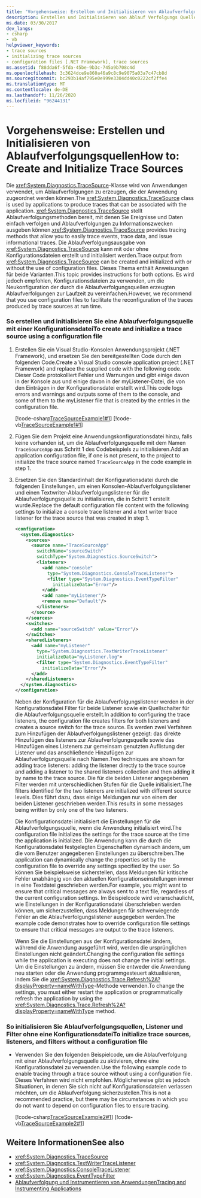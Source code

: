 ```yaml
---
title: 'Vorgehensweise: Erstellen und Initialisieren von Ablaufverfolgungsquellen'
description: Erstellen und Initialisieren von Ablauf Verfolgungs Quellen mithilfe der TraceSource-Klasse in .net. Diese Klasse stellt Methoden zum Nachverfolgen von Ereignissen und Daten und zum Ausgeben von Informations Ablauf Verfolgungen bereit.
ms.date: 03/30/2017
dev_langs:
- csharp
- vb
helpviewer_keywords:
- trace sources
- initializing trace sources
- configuration files [.NET Framework], trace sources
ms.assetid: f88dda6f-5fda-45be-9b3c-745a9b708c4d
ms.openlocfilehash: 3c3624dce9e860a46a9c8c9e9075a03a7c47cb8d
ms.sourcegitcommit: bc293b14af795e0e999e3304dd40c0222cf2ffe4
ms.translationtype: MT
ms.contentlocale: de-DE
ms.lasthandoff: 11/26/2020
ms.locfileid: "96244131"
---
```

# <a name="how-to-create-and-initialize-trace-sources"></a><span data-ttu-id="f6f15-104">Vorgehensweise: Erstellen und Initialisieren von Ablaufverfolgungsquellen</span><span class="sxs-lookup"><span data-stu-id="f6f15-104">How to: Create and Initialize Trace Sources</span></span>

<span data-ttu-id="f6f15-105">Die <xref:System.Diagnostics.TraceSource>-Klasse wird von Anwendungen verwendet, um Ablaufverfolgungen zu erzeugen, die der Anwendung zugeordnet werden können.</span><span class="sxs-lookup"><span data-stu-id="f6f15-105">The <xref:System.Diagnostics.TraceSource> class is used by applications to produce traces that can be associated with the application.</span></span> <span data-ttu-id="f6f15-106"><xref:System.Diagnostics.TraceSource> stellt Ablaufverfolgungsmethoden bereit, mit denen Sie Ereignisse und Daten einfach verfolgen und Ablaufverfolgungen zu Informationszwecken ausgeben können.</span><span class="sxs-lookup"><span data-stu-id="f6f15-106"><xref:System.Diagnostics.TraceSource> provides tracing methods that allow you to easily trace events, trace data, and issue informational traces.</span></span> <span data-ttu-id="f6f15-107">Die Ablaufverfolgungsausgabe von <xref:System.Diagnostics.TraceSource> kann mit oder ohne Konfigurationsdateien erstellt und initialisiert werden.</span><span class="sxs-lookup"><span data-stu-id="f6f15-107">Trace output from <xref:System.Diagnostics.TraceSource> can be created and initialized with or without the use of configuration files.</span></span> <span data-ttu-id="f6f15-108">Dieses Thema enthält Anweisungen für beide Varianten.</span><span class="sxs-lookup"><span data-stu-id="f6f15-108">This topic provides instructions for both options.</span></span> <span data-ttu-id="f6f15-109">Es wird jedoch empfohlen, Konfigurationsdateien zu verwenden, um die Neukonfiguration der durch die Ablaufverfolgungsquellen erzeugten Ablaufverfolgungen zur Laufzeit zu vereinfachen.</span><span class="sxs-lookup"><span data-stu-id="f6f15-109">However, we recommend that you use configuration files to facilitate the reconfiguration of the traces produced by trace sources at run time.</span></span>  
  
### <a name="to-create-and-initialize-a-trace-source-using-a-configuration-file"></a><span data-ttu-id="f6f15-110">So erstellen und initialisieren Sie eine Ablaufverfolgungsquelle mit einer Konfigurationsdatei</span><span class="sxs-lookup"><span data-stu-id="f6f15-110">To create and initialize a trace source using a configuration file</span></span>  
  
1. <span data-ttu-id="f6f15-111">Erstellen Sie ein Visual Studio-Konsolen Anwendungsprojekt (.NET Framework), und ersetzen Sie den bereitgestellten Code durch den folgenden Code.</span><span class="sxs-lookup"><span data-stu-id="f6f15-111">Create a Visual Studio console application project (.NET Framework) and replace the supplied code with the following code.</span></span> <span data-ttu-id="f6f15-112">Dieser Code protokolliert Fehler und Warnungen und gibt einige davon in der Konsole aus und einige davon in der myListener-Datei, die von den Einträgen in der Konfigurationsdatei erstellt wird.</span><span class="sxs-lookup"><span data-stu-id="f6f15-112">This code logs errors and warnings and outputs some of them to the console, and some of them to the myListener file that is created by the entries in the configuration file.</span></span>  
  
     [!code-csharp[TraceSourceExample1#1](../../../samples/snippets/csharp/VS_Snippets_CLR/tracesourceexample1/cs/program.cs#1)]
     [!code-vb[TraceSourceExample1#1](../../../samples/snippets/visualbasic/VS_Snippets_CLR/tracesourceexample1/vb/program.vb#1)]  
  
2. <span data-ttu-id="f6f15-113">Fügen Sie dem Projekt eine Anwendungskonfigurationsdatei hinzu, falls keine vorhanden ist, um die Ablaufverfolgungsquelle mit dem Namen `TraceSourceApp` aus Schritt 1 des Codebeispiels zu initialisieren.</span><span class="sxs-lookup"><span data-stu-id="f6f15-113">Add an application configuration file, if one is not present, to the project to initialize the trace source named `TraceSourceApp` in the code example in step 1.</span></span>  
  
3. <span data-ttu-id="f6f15-114">Ersetzen Sie den Standardinhalt der Konfigurationsdatei durch die folgenden Einstellungen, um einen Konsolen-Ablaufverfolgungslistener und einen Textwriter-Ablaufverfolgungslistener für die Ablaufverfolgungsquelle zu initialisieren, die in Schritt 1 erstellt wurde.</span><span class="sxs-lookup"><span data-stu-id="f6f15-114">Replace the default configuration file content with the following settings to initialize a console trace listener and a text writer trace listener for the trace source that was created in step 1.</span></span>  
  
    ```xml  
    <configuration>  
      <system.diagnostics>  
        <sources>  
          <source name="TraceSourceApp"
            switchName="sourceSwitch"
            switchType="System.Diagnostics.SourceSwitch">  
            <listeners>  
              <add name="console"
                type="System.Diagnostics.ConsoleTraceListener">  
                <filter type="System.Diagnostics.EventTypeFilter"
                  initializeData="Error"/>  
              </add>  
              <add name="myListener"/>  
              <remove name="Default"/>  
            </listeners>  
          </source>  
        </sources>  
        <switches>  
          <add name="sourceSwitch" value="Error"/>  
        </switches>  
        <sharedListeners>  
          <add name="myListener"
            type="System.Diagnostics.TextWriterTraceListener"
            initializeData="myListener.log">  
            <filter type="System.Diagnostics.EventTypeFilter"
              initializeData="Error"/>  
          </add>  
        </sharedListeners>  
      </system.diagnostics>  
    </configuration>  
    ```  
  
     <span data-ttu-id="f6f15-115">Neben der Konfiguration für die Ablaufverfolgungslistener werden in der Konfigurationsdatei Filter für beide Listener sowie ein Quellschalter für die Ablaufverfolgungsquelle erstellt.</span><span class="sxs-lookup"><span data-stu-id="f6f15-115">In addition to configuring the trace listeners, the configuration file creates filters for both listeners and creates a source switch for the trace source.</span></span> <span data-ttu-id="f6f15-116">Es werden zwei Verfahren zum Hinzufügen der Ablaufverfolgungslistener gezeigt: das direkte Hinzufügen des listeners zur Ablaufverfolgungsquelle sowie das Hinzufügen eines Listeners zur gemeinsam genutzten Auflistung der Listener und das anschließende Hinzufügen zur Ablaufverfolgungsquelle nach Namen.</span><span class="sxs-lookup"><span data-stu-id="f6f15-116">Two techniques are shown for adding trace listeners: adding the listener directly to the trace source and adding a listener to the shared listeners collection and then adding it by name to the trace source.</span></span> <span data-ttu-id="f6f15-117">Die für die beiden Listener angegebenen Filter werden mit unterschiedlichen Stufen für die Quelle initialisiert.</span><span class="sxs-lookup"><span data-stu-id="f6f15-117">The filters identified for the two listeners are initialized with different source levels.</span></span> <span data-ttu-id="f6f15-118">Dies führt dazu, dass einige Meldungen nur von einem der beiden Listener geschrieben werden.</span><span class="sxs-lookup"><span data-stu-id="f6f15-118">This results in some messages being written by only one of the two listeners.</span></span>  
  
     <span data-ttu-id="f6f15-119">Die Konfigurationsdatei initialisiert die Einstellungen für die Ablaufverfolgungsquelle, wenn die Anwendung initialisiert wird.</span><span class="sxs-lookup"><span data-stu-id="f6f15-119">The configuration file initializes the settings for the trace source at the time the application is initialized.</span></span> <span data-ttu-id="f6f15-120">Die Anwendung kann die durch die Konfigurationsdatei festgelegten Eigenschaften dynamisch ändern, um die vom Benutzer angegebenen Einstellungen zu überschreiben.</span><span class="sxs-lookup"><span data-stu-id="f6f15-120">The application can dynamically change the properties set by the configuration file to override any settings specified by the user.</span></span> <span data-ttu-id="f6f15-121">So können Sie beispielsweise sicherstellen, dass Meldungen für kritische Fehler unabhängig von den aktuellen Konfigurationseinstellungen immer in eine Textdatei geschrieben werden.</span><span class="sxs-lookup"><span data-stu-id="f6f15-121">For example, you might want to ensure that critical messages are always sent to a text file, regardless of the current configuration settings.</span></span> <span data-ttu-id="f6f15-122">Im Beispielcode wird veranschaulicht, wie Einstellungen in der Konfigurationsdatei überschrieben werden können, um sicherzustellen, dass Meldungen für schwerwiegende Fehler an die Ablaufverfolgungslistener ausgegeben werden.</span><span class="sxs-lookup"><span data-stu-id="f6f15-122">The example code demonstrates how to override configuration file settings to ensure that critical messages are output to the trace listeners.</span></span>  
  
     <span data-ttu-id="f6f15-123">Wenn Sie die Einstellungen aus der Konfigurationsdatei ändern, während die Anwendung ausgeführt wird, werden die ursprünglichen Einstellungen nicht geändert.</span><span class="sxs-lookup"><span data-stu-id="f6f15-123">Changing the configuration file settings while the application is executing does not change the initial settings.</span></span> <span data-ttu-id="f6f15-124">Um die Einstellungen zu ändern, müssen Sie entweder die Anwendung neu starten oder die Anwendung programmgesteuert aktualisieren, indem Sie die <xref:System.Diagnostics.Trace.Refresh%2A?displayProperty=nameWithType>-Methode verwenden.</span><span class="sxs-lookup"><span data-stu-id="f6f15-124">To change the settings, you must either restart the application or programmatically refresh the application by using the <xref:System.Diagnostics.Trace.Refresh%2A?displayProperty=nameWithType> method.</span></span>  
  
### <a name="to-initialize-trace-sources-listeners-and-filters-without-a-configuration-file"></a><span data-ttu-id="f6f15-125">So initialisieren Sie Ablaufverfolgungsquellen, Listener und Filter ohne eine Konfigurationsdatei</span><span class="sxs-lookup"><span data-stu-id="f6f15-125">To initialize trace sources, listeners, and filters without a configuration file</span></span>  
  
- <span data-ttu-id="f6f15-126">Verwenden Sie den folgenden Beispielcode, um die Ablaufverfolgung mit einer Ablaufverfolgungsquelle zu aktivieren, ohne eine Konfigurationsdatei zu verwenden.</span><span class="sxs-lookup"><span data-stu-id="f6f15-126">Use the following example code to enable tracing through a trace source without using a configuration file.</span></span> <span data-ttu-id="f6f15-127">Dieses Verfahren wird nicht empfohlen. Möglicherweise gibt es jedoch Situationen, in denen Sie sich nicht auf Konfigurationsdateien verlassen möchten, um die Ablaufverfolgung sicherzustellen.</span><span class="sxs-lookup"><span data-stu-id="f6f15-127">This is not a recommended practice, but there may be circumstances in which you do not want to depend on configuration files to ensure tracing.</span></span>  
  
     [!code-csharp[TraceSourceExample2#1](../../../samples/snippets/csharp/VS_Snippets_CLR/tracesourceexample2/cs/program.cs#1)]
     [!code-vb[TraceSourceExample2#1](../../../samples/snippets/visualbasic/VS_Snippets_CLR/tracesourceexample2/vb/program.vb#1)]  
  
## <a name="see-also"></a><span data-ttu-id="f6f15-128">Weitere Informationen</span><span class="sxs-lookup"><span data-stu-id="f6f15-128">See also</span></span>

- <xref:System.Diagnostics.TraceSource>
- <xref:System.Diagnostics.TextWriterTraceListener>
- <xref:System.Diagnostics.ConsoleTraceListener>
- <xref:System.Diagnostics.EventTypeFilter>
- [<span data-ttu-id="f6f15-129">Ablaufverfolgung und Instrumentieren von Anwendungen</span><span class="sxs-lookup"><span data-stu-id="f6f15-129">Tracing and Instrumenting Applications</span></span>](tracing-and-instrumenting-applications.md)
